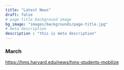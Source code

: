 ```yaml
---
title: "Latest News"
draft: false
# page title background image
bg_image: "images/backgrounds/page-title.jpg"
# meta description
description : "this is meta description"
---
```


### March

https://hms.harvard.edu/news/hms-students-mobilize